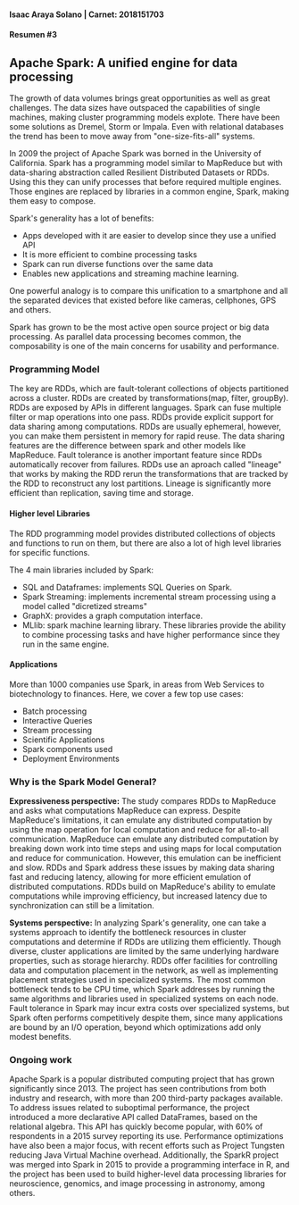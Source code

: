 #### Isaac Araya Solano | Carnet: 2018151703
#### Resumen #3

## Apache Spark: A unified engine for data processing
The growth of data volumes brings great opportunities as well as great challenges. The data sizes have outspaced the capabilities of single machines, making cluster programming models explote. There have been some solutions as Dremel, Storm or Impala. Even with relational databases the trend has been to move away from "one-size-fits-all" systems. 

In 2009 the project of Apache Spark was borned in the University of California. Spark has a programming model similar to MapReduce but with data-sharing abstraction called Resilient Distributed Datasets or RDDs. Using this they can unify processes that before required multiple engines. Those engines are replaced by libraries in a common engine, Spark, making them easy to compose.

Spark's generality has a lot of benefits:
- Apps developed with it are easier to develop since they use a unified API
- It is more efficient to combine processing tasks
- Spark can run diverse functions over the same data
- Enables new applications and streaming machine learning. 

One powerful analogy is to compare this unification to a smartphone and all the separated devices that existed before like cameras, cellphones, GPS and others. 

Spark has grown to be the most active open source project or big data processing. As parallel data processing becomes common, the composability is one of the main concerns for usability and performance. 

### Programming Model
The key are RDDs, which are fault-tolerant collections of objects partitioned across a cluster. RDDs are created by transformations(map, filter, groupBy). RDDs are exposed by APIs in different languages. Spark can fuse multiple filter or map operations into one pass. RDDs provide explicit support for data sharing among computations. RDDs are usually ephemeral, however, you can make them persistent in memory for rapid reuse. 
The data sharing features are the difference between spark and other models like MapReduce.
Fault tolerance is another important feature since RDDs automatically recover from failures. RDDs use an aproach called "lineage" that works by making the RDD rerun the transformations that are tracked by the RDD to reconstruct any lost partitions. Lineage is significantly more efficient than replication, saving time and storage. 

#### Higher level Libraries
The RDD programming model provides distributed collections of objects and functions to run on them, but there are also a lot of high level libraries for specific functions. 

The 4 main libraries included by Spark:
- SQL and Dataframes: implements SQL Queries on Spark.
- Spark Streaming: implements incremental stream processing using a model called "dicretized streams"
- GraphX: provides a graph computation interface.
- MLlib: spark machine learning library.
These libraries provide the ability to combine processing tasks and have higher performance since they run in the same engine.

#### Applications
More than 1000 companies use Spark, in areas from Web Services to biotechnology to finances. Here, we cover a few top use cases:
- Batch processing
- Interactive Queries
- Stream processing 
- Scientific Applications
- Spark components used
- Deployment Environments
  
### Why is the Spark Model General?
**Expressiveness perspective:** The study compares RDDs to MapReduce and asks what computations MapReduce can express. Despite MapReduce's limitations, it can emulate any distributed computation by using the map operation for local computation and reduce for all-to-all communication. MapReduce can emulate any distributed computation by breaking down work into time steps and using maps for local computation and reduce for communication. However, this emulation can be inefficient and slow. RDDs and Spark address these issues by making data sharing fast and reducing latency, allowing for more efficient emulation of distributed computations. RDDs build on MapReduce's ability to emulate computations while improving efficiency, but increased latency due to synchronization can still be a limitation. 

**Systems perspective:** In analyzing Spark's generality, one can take a systems approach to identify the bottleneck resources in cluster computations and determine if RDDs are utilizing them efficiently. Though diverse, cluster applications are limited by the same underlying hardware properties, such as storage hierarchy. RDDs offer facilities for controlling data and computation placement in the network, as well as implementing placement strategies used in specialized systems. The most common bottleneck tends to be CPU time, which Spark addresses by running the same algorithms and libraries used in specialized systems on each node. Fault tolerance in Spark may incur extra costs over specialized systems, but Spark often performs competitively despite them, since many applications are bound by an I/O operation, beyond which optimizations add only modest benefits.

### Ongoing work
Apache Spark is a popular distributed computing project that has grown significantly since 2013. The project has seen contributions from both industry and research, with more than 200 third-party packages available. To address issues related to suboptimal performance, the project introduced a more declarative API called DataFrames, based on the relational algebra. This API has quickly become popular, with 60% of respondents in a 2015 survey reporting its use. Performance optimizations have also been a major focus, with recent efforts such as Project Tungsten reducing Java Virtual Machine overhead. Additionally, the SparkR project was merged into Spark in 2015 to provide a programming interface in R, and the project has been used to build higher-level data processing libraries for neuroscience, genomics, and image processing in astronomy, among others.
